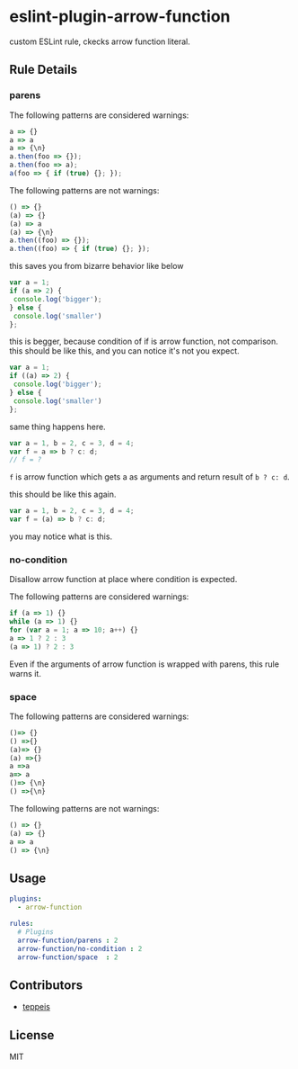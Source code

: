 # eslint-plugin-arrow-function

custom ESLint rule, ckecks arrow function literal.

## Rule Details

### parens

The following patterns are considered warnings:

```js
a => {}
a => a
a => {\n}
a.then(foo => {});
a.then(foo => a);
a(foo => { if (true) {}; });
```

The following patterns are not warnings:

```js
() => {}
(a) => {}
(a) => a
(a) => {\n}
a.then((foo) => {});
a.then((foo) => { if (true) {}; });
```

this saves you from bizarre behavior like below

```js
var a = 1;
if (a => 2) {
 console.log('bigger');
} else {
 console.log('smaller')
};
```

this is begger, because condition of if is arrow function, not comparison.
this should be like this, and you can notice it's not you expect.

```js
var a = 1;
if ((a) => 2) {
 console.log('bigger');
} else {
 console.log('smaller')
};
```

same thing happens here.

```js
var a = 1, b = 2, c = 3, d = 4;
var f = a => b ? c: d;
// f = ?
```

`f` is arrow function which gets a as arguments and return result of `b ? c: d`.

this should be like this again.

```js
var a = 1, b = 2, c = 3, d = 4;
var f = (a) => b ? c: d;
```

you may notice what is this.

### no-condition

Disallow arrow function at place where condition is expected.

The following patterns are considered warnings:

```js
if (a => 1) {}
while (a => 1) {}
for (var a = 1; a => 10; a++) {}
a => 1 ? 2 : 3
(a => 1) ? 2 : 3
```

Even if the arguments of arrow function is wrapped with parens, this rule warns it.

### space

The following patterns are considered warnings:

```js
()=> {}
() =>{}
(a)=> {}
(a) =>{}
a =>a
a=> a
()=> {\n}
() =>{\n}
```

The following patterns are not warnings:

```js
() => {}
(a) => {}
a => a
() => {\n}
```

## Usage

```yaml
plugins:
  - arrow-function

rules:
  # Plugins
  arrow-function/parens : 2
  arrow-function/no-condition : 2
  arrow-function/space  : 2
```

## Contributors

- [teppeis](https://github.com/teppeis)

## License

MIT
